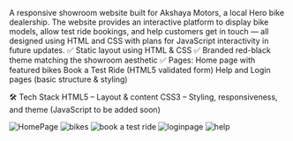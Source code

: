 A responsive showroom website built for Akshaya Motors, a local Hero bike dealership. The website provides an interactive platform to display bike models, allow test ride bookings, and help customers get in touch — all designed using HTML and CSS with plans for JavaScript interactivity in future updates.
✅ Static layout using HTML & CSS
✅ Branded red-black theme matching the showroom aesthetic
✅ Pages:
Home page with featured bikes
Book a Test Ride (HTML5 validated form)
Help and Login pages (basic structure & styling)

🛠️ Tech Stack
HTML5 – Layout & content
CSS3 – Styling, responsiveness, and theme
(JavaScript to be added soon)


![HomePage](https://github.com/user-attachments/assets/68199396-0c99-400f-8f59-ec09dc2c564e)
![bikes](https://github.com/user-attachments/assets/a7469c4e-0e15-4ab1-9b3d-72c457575abe)
![book a test ride](https://github.com/user-attachments/assets/f3793cd1-643f-438f-90e0-9ece3ca029b9)
![loginpage](https://github.com/user-attachments/assets/277c487f-a65f-4bb4-8201-a38ccbcf9365)
![help](https://github.com/user-attachments/assets/a75de923-0900-42c8-ba31-2eee7c855eac)



